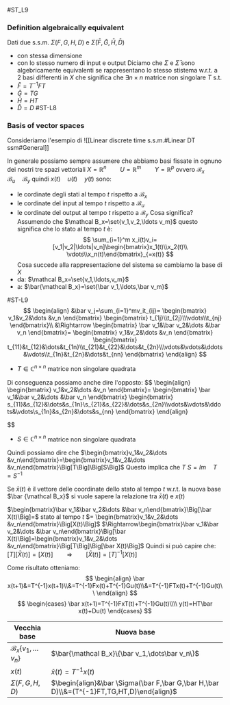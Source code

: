 #ST_L9
### Definition algebraically equivalent
Dati due s.s.m. $\Sigma (F,G,H,D)$ e $\bar \Sigma(\bar F,\bar G,\bar H,\bar D)$ 
- con stessa dimensione
- con lo stesso numero di input e output
Diciamo che $\Sigma$ e $\bar\Sigma$ sono algebricamente equivalenti  se rappresentano lo stesso stistema w.r.t. a 2 basi differenti in $X$ che significa che $\exists n\times n$ matrice non singolare $T$ s.t.
- $\bar F =T^{-1}FT$
- $\bar G =TG$
- $\bar H = HT$
- $\bar D=D$
#ST-L8
### Basis of vector spaces
Consideriamo l'esempio di
![[Linear discrete time s.s.m.#Linear DT ssm#General]]

In generale possiamo sempre assumere che  abbiamo basi fissate in ognuno dei nostri tre spazi vettoriali $X=\mathbb R^n\qquad U=\mathbb R^m\qquad Y=\mathbb R^p$  ovvero $\mathcal B_x\quad \mathcal B_u\quad \mathcal B_y$
 quindi $x(t)\quad u(t)\quad y(t)$ sono:
 -  le cordinate degli stati al tempo $t$ rispetto a $\mathcal B_x$ 
 - le cordinate del input al tempo $t$ rispetto a $\mathcal B_u$ 
 - le cordinate del output al tempo $t$ rispetto a $\mathcal B_y$
 Cosa significa?
 Assumendo che $\mathcal B_x=\set{v_1,v_2,\ldots v_m}$ questo significa che lo stato al tempo $t$ è:
 $$
 \sum_{i=1}^m x_i(t)v_i=[v_1|v_2|\ldots|v_n]\begin{bmatrix}x_1(t)\\x_2(t)\\
 \vdots\\x_n(t)\end{bmatrix}_{=x(t)}
 $$
 Cosa succede alla rappresentazione del sistema se cambiamo la base di $X$ 
 - da: $\mathcal B_x=\set{v_1,\ldots,v_m}$
 - a:  $\bar{\mathcal B_x}=\set{\bar v_1,\ldots,\bar v_m}$
 
 #ST-L9
 $$
 \begin{align}
 &\bar v_j=\sum_{i=1}^mv_it_{ij}=
 \begin{bmatrix}
 v_1&v_2&\dots &v_n
 \end{bmatrix}
 \begin{bmatrix}
 t_{1j}\\t_{2j}\\\vdots\\t_{nj}
 \end{bmatrix}\\
 &\Rightarrow 
 \begin{bmatrix}
 \bar v_1&\bar v_2&\dots &\bar v_n
 \end{bmatrix}=
 \begin{bmatrix}
 v_1&v_2&\dots &v_n
 \end{bmatrix}
 \begin{bmatrix}
 t_{11}&t_{12}&\dots&t_{1n}\\t_{21}&t_{22}&\dots&t_{2n}\\\vdots&\vdots&\ddots&\vdots\\t_{1n}&t_{2n}&\dots&t_{nn}
 \end{bmatrix}
 \end{align}
 $$ 
 - $T\in\mathbb C^{n \times n}$ matrice non singolare quadrata
 
 Di conseguenza possiamo anche dire l'opposto:
 $$
\begin{align}
 \begin{bmatrix}
 v_1&v_2&\dots &v_n
 \end{bmatrix}=
 \begin{bmatrix}
 \bar v_1&\bar v_2&\dots &\bar v_n
 \end{bmatrix}
 \begin{bmatrix}
 s_{11}&s_{12}&\dots&s_{1n}\\s_{21}&s_{22}&\dots&s_{2n}\\\vdots&\vdots&\ddots&\vdots\\s_{1n}&s_{2n}&\dots&s_{nn}
 \end{bmatrix}
 \end{align}
 
 $$ 
 - $S\in\mathbb C^{n \times n}$ matrice non singolare quadrata

Quindi possiamo dire che 
$\begin{bmatrix}v_1&v_2&\dots &v_n\end{bmatrix}=\begin{bmatrix}v_1&v_2&\dots &v_n\end{bmatrix}\Big[T\Big]\Big[S\Big]$ 
Questo implica che  $T\ S=Im\quad T=S^{-1}$  


Se $\bar x(t)$ è il vettore delle coordinate dello stato al tempo $t$ w.r.t. la nuova base $\bar {\mathcal B_x}$ si vuole sapere la relazione tra $\bar x(t)$ e $x(t)$ 

$\begin{bmatrix}\bar v_1&\bar v_2&\dots &\bar v_n\end{bmatrix}\Big[\bar X(t)\Big]=$ stato al tempo $t$ $= \begin{bmatrix}v_1&v_2&\dots &v_n\end{bmatrix}\Big[X(t)\Big]$
$\Rightarrow\begin{bmatrix}\bar v_1&\bar v_2&\dots &\bar v_n\end{bmatrix}\Big[\bar X(t)\Big]=\begin{bmatrix}v_1&v_2&\dots &v_n\end{bmatrix}\Big[T\Big]\Big[\bar X(t)\Big]$ 
Quindi si può capire che:
$\Big[T\Big]\Big[\bar X(t)\Big]=\Big[X(t)\Big]\qquad\Rightarrow \qquad\Big[\bar X(t)\Big]=\Big[T\Big]^{-1}\Big[ X(t)\Big]$

Come risultato otteniamo:
$$
\begin{align}
\bar x(t+1)&=T^{-1}x(t+1)\\&=T^{-1}Fx(t)+T^{-1}Gu(t)\\&=T^{-1}FTx(t)+T^{-1}Gu(t)\\
\end{align}
$$$$
\begin{cases}
\bar x(t+1)=T^{-1}FxT(t)+T^{-1}Gu(t)\\\\
y(t)=HT\bar x(t)+Du(t)
\end{cases}
$$

| Vecchia base                    | Nuova base                                                                                |
| ------------------------------- | ----------------------------------------------------------------------------------------- |
| $\mathcal B_x\{v_1,\dots v_n\}$ | $\bar{\mathcal B_x}\{\bar v_1,\dots\bar v_n\}$                                            |
| $x(t)$                          | $\bar x(t)=T^{-1}x(t)$                                                                    |
| $\Sigma (F,G,H,D)$              | $\begin{align}&\bar \Sigma(\bar F,\bar G,\bar H,\bar D)\\&=(T^{-1}FT,TG,HT,D)\end{align}$ |
